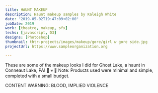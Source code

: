 ```yaml
---
title: HAUNT MAKEUP
description: Haunt makeup samples by Kaleigh White
date: "2019-05-02T19:47:09+02:00"
jobDate: 2019
work: [theatre, makeup, sfx]
techs: [javascript, D3]
designs: [Photoshop]
thumbnail: thtr-projects/images/makeup/gore/girl w gore side.jpg
projectUrl: https://www.sampleorganization.org

---
```


These are some of the makeup looks I did for Ghost Lake, a haunt in Conneaut Lake, PA! :ghost: :skull: :red_circle:
Note: Products used were minimal and simple, completed with a small budget.

CONTENT WARNING: BLOOD, IMPLIED VIOLENCE
